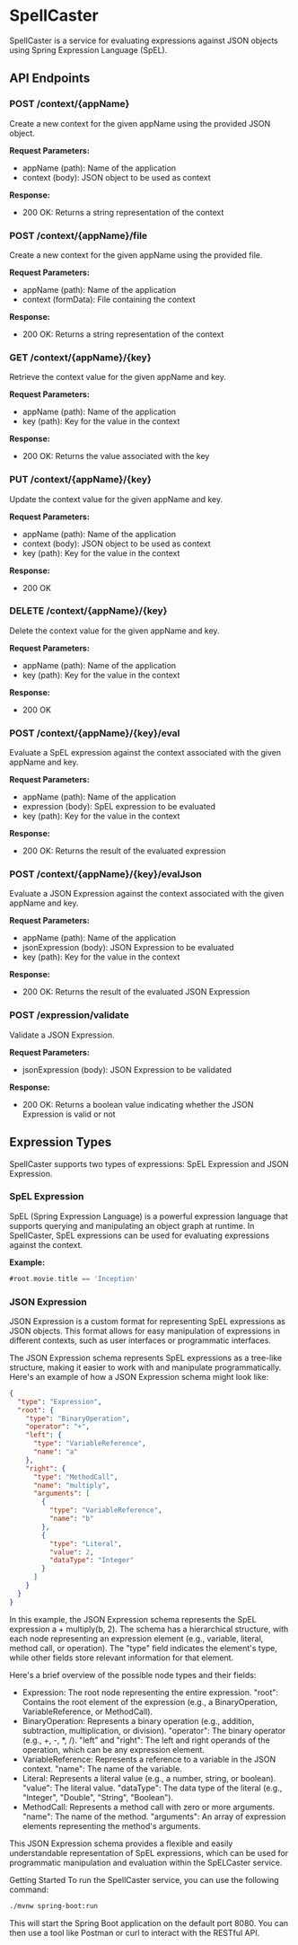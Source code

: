 
# SpellCaster

SpellCaster is a service for evaluating expressions against JSON objects using Spring Expression Language (SpEL).

## API Endpoints

### POST /context/{appName}
Create a new context for the given appName using the provided JSON object.

**Request Parameters:**
- appName (path): Name of the application
- context (body): JSON object to be used as context

**Response:**
- 200 OK: Returns a string representation of the context

### POST /context/{appName}/file
Create a new context for the given appName using the provided file.

**Request Parameters:**
- appName (path): Name of the application
- context (formData): File containing the context

**Response:**
- 200 OK: Returns a string representation of the context

### GET /context/{appName}/{key}
Retrieve the context value for the given appName and key.

**Request Parameters:**
- appName (path): Name of the application
- key (path): Key for the value in the context

**Response:**
- 200 OK: Returns the value associated with the key

### PUT /context/{appName}/{key}
Update the context value for the given appName and key.

**Request Parameters:**
- appName (path): Name of the application
- context (body): JSON object to be used as context
- key (path): Key for the value in the context

**Response:**
- 200 OK

### DELETE /context/{appName}/{key}
Delete the context value for the given appName and key.

**Request Parameters:**
- appName (path): Name of the application
- key (path): Key for the value in the context

**Response:**
- 200 OK

### POST /context/{appName}/{key}/eval
Evaluate a SpEL expression against the context associated with the given appName and key.

**Request Parameters:**
- appName (path): Name of the application
- expression (body): SpEL expression to be evaluated
- key (path): Key for the value in the context

**Response:**
- 200 OK: Returns the result of the evaluated expression

### POST /context/{appName}/{key}/evalJson
Evaluate a JSON Expression against the context associated with the given appName and key.

**Request Parameters:**
- appName (path): Name of the application
- jsonExpression (body): JSON Expression to be evaluated
- key (path): Key for the value in the context

**Response:**
- 200 OK: Returns the result of the evaluated JSON Expression

### POST /expression/validate
Validate a JSON Expression.

**Request Parameters:**
- jsonExpression (body): JSON Expression to be validated

**Response:**
- 200 OK: Returns a boolean value indicating whether the JSON Expression is valid or not


## Expression Types

SpellCaster supports two types of expressions: SpEL Expression and JSON Expression.

### SpEL Expression

SpEL (Spring Expression Language) is a powerful expression language that supports querying and manipulating an object graph at runtime. In SpellCaster, SpEL expressions can be used for evaluating expressions against the context.

**Example:**
``` groovy
#root.movie.title == 'Inception'
```

### JSON Expression

JSON Expression is a custom format for representing SpEL expressions as JSON objects. This format allows for easy manipulation of expressions in different contexts, such as user interfaces or programmatic interfaces.

The JSON Expression schema represents SpEL expressions as a tree-like structure, making it easier to work with and manipulate programmatically. Here's an example of how a JSON Expression schema might look like:

```json
{
  "type": "Expression",
  "root": {
    "type": "BinaryOperation",
    "operator": "+",
    "left": {
      "type": "VariableReference",
      "name": "a"
    },
    "right": {
      "type": "MethodCall",
      "name": "multiply",
      "arguments": [
        {
          "type": "VariableReference",
          "name": "b"
        },
        {
          "type": "Literal",
          "value": 2,
          "dataType": "Integer"
        }
      ]
    }
  }
}
```
In this example, the JSON Expression schema represents the SpEL expression a + multiply(b, 2). The schema has a hierarchical structure, with each node representing an expression element (e.g., variable, literal, method call, or operation). The "type" field indicates the element's type, while other fields store relevant information for that element.

Here's a brief overview of the possible node types and their fields:

- Expression: The root node representing the entire expression.
"root": Contains the root element of the expression (e.g., a BinaryOperation, VariableReference, or MethodCall).
- BinaryOperation: Represents a binary operation (e.g., addition, subtraction, multiplication, or division).
"operator": The binary operator (e.g., +, -, *, /).
"left" and "right": The left and right operands of the operation, which can be any expression element.
- VariableReference: Represents a reference to a variable in the JSON context.
"name": The name of the variable.
- Literal: Represents a literal value (e.g., a number, string, or boolean).
"value": The literal value.
"dataType": The data type of the literal (e.g., "Integer", "Double", "String", "Boolean").
- MethodCall: Represents a method call with zero or more arguments.
"name": The name of the method.
"arguments": An array of expression elements representing the method's arguments.

This JSON Expression schema provides a flexible and easily understandable representation of SpEL expressions, which can be used for programmatic manipulation and evaluation within the SpELCaster service.



Getting Started
To run the SpellCaster service, you can use the following command:

```bash
./mvnw spring-boot:run
```
This will start the Spring Boot application on the default port 8080. You can then use a tool like Postman or curl to interact with the RESTful API.
